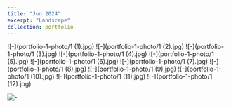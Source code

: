 ```yaml
---
title: "Jun 2024"
excerpt: "Landscape"
collection: portfolio
---
```


![-](portfolio-1-photo/1 (1).jpg)
![-](portfolio-1-photo/1 (2).jpg)
![-](portfolio-1-photo/1 (3).jpg)
![-](portfolio-1-photo/1 (4).jpg)
![-](portfolio-1-photo/1 (5).jpg)
![-](portfolio-1-photo/1 (6).jpg)
![-](portfolio-1-photo/1 (7).jpg)
![-](portfolio-1-photo/1 (8).jpg)
![-](portfolio-1-photo/1 (9).jpg)
![-](portfolio-1-photo/1 (10).jpg)
![-](portfolio-1-photo/1 (11).jpg)
![-](portfolio-1-photo/1 (12).jpg)


![-](bio-photo-2.jpg)